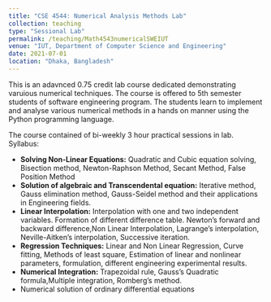 ```yaml
---
title: "CSE 4544: Numerical Analysis Methods Lab"
collection: teaching
type: "Sessional Lab"
permalink: /teaching/Math4543numericalSWEIUT
venue: "IUT, Department of Computer Science and Engineering"
date: 2021-07-01
location: "Dhaka, Bangladesh"
---
```


This is an adavnced 0.75 credit lab course dedicated demonstrating varuious numerical techniques. The course is offered to 5th semester students of software engineering program. The students learn to implement and analyse various numerical methods in a hands on manner using the Python programming language.

The course contained of bi-weekly 3 hour practical sessions in lab.
Syllabus:
<ul>
<li> <b>Solving Non-Linear Equations:</b> Quadratic and Cubic equation solving, Bisection method,
Newton-Raphson Method, Secant Method, False Position Method</li>
<li> <b>Solution of algebraic and Transcendental equation:</b> Iterative method, Gauss elimination
method, Gauss-Seidel method and their applications in Engineering fields.</li>
<li> <b>Linear Interpolation:</b> Interpolation with one and two independent variables. Formation of
different difference table. Newton’s forward and backward difference,Non Linear Interpolation, Lagrange’s interpolation, Neville-Aitken’s interpolation,
Successive iteration.</li>
<li> <b>Regression Techniques:</b> Linear and Non Linear Regression, Curve fitting, Methods of
least square, Estimation of linear and nonlinear parameters, formulation, different
engineering experimental results.</li>
<li> <b>Numerical Integration:</b> Trapezoidal rule, Gauss’s Quadratic formula,Multiple integration, Romberg’s method.</li>
<li> Numerical solution of ordinary differential equations</li>

</ul>